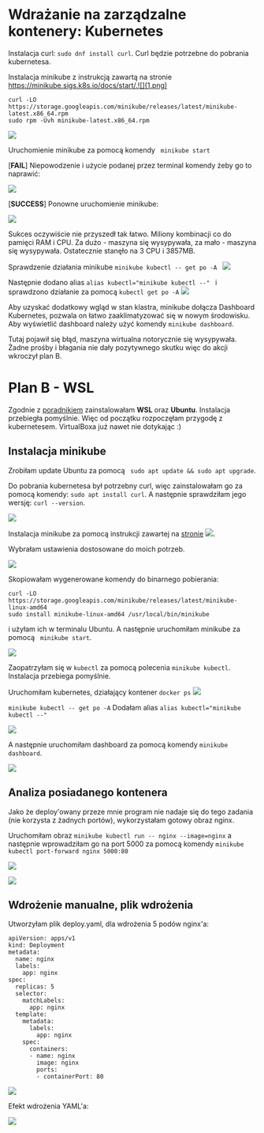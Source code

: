 # Wdrażanie na zarządzalne kontenery: Kubernetes

Instalacja curl: ``` sudo dnf install curl ```. Curl będzie potrzebne do pobrania kubernetesa.

Instalacja minikube z instrukcją zawartą na stronie https://minikube.sigs.k8s.io/docs/start/.![](1.png)

``` 
curl -LO https://storage.googleapis.com/minikube/releases/latest/minikube-latest.x86_64.rpm
sudo rpm -Uvh minikube-latest.x86_64.rpm 
```

![](2.png)

Uruchomienie minikube za pomocą komendy ``` minikube start```

[**FAIL**] Niepowodzenie i użycie podanej przez terminal komendy żeby go to naprawić:

![](3.png)

[**SUCCESS**] Ponowne uruchomienie minikube:

![](4.png)

Sukces oczywiście nie przyszedł tak łatwo. Miliony kombinacji co do pamięci RAM i CPU. Za dużo - maszyna się wysypywała, za mało - maszyna się wysypywała. Ostatecznie stanęło na 3 CPU i 3857MB.

Sprawdzenie działania minikube ```minikube kubectl -- get po -A ```
![](5.png)

Następnie dodano alias ```alias kubectl="minikube kubectl --" ``` 
i sprawdzono działanie za pomocą  ```kubectl get po -A```
![](6.png)

Aby uzyskać dodatkowy wgląd w stan klastra, minikube dołącza Dashboard Kubernetes, pozwala on łatwo zaaklimatyzować się w nowym środowisku. Aby wyświetlić dashboard należy użyć komendy ``` minikube dashboard ```.

Tutaj pojawił się błąd, maszyna wirtualna notorycznie się wysypywała. Żadne prośby i błagania nie dały pozytywnego skutku więc do akcji wkroczył plan B. 

# Plan B - WSL
Zgodnie z [poradnikiem](https://ubuntu.com/tutorials/install-ubuntu-on-wsl2-on-windows-11-with-gui-support#3-download-ubuntu) zainstalowałam **WSL** oraz **Ubuntu**. Instalacja przebiegła pomyślnie. Więc od początku rozpoczęłam przygodę z kubernetesem. VirtualBoxa już nawet nie dotykając :)

## Instalacja minikube
Zrobiłam update Ubuntu za pomocą ``` sudo apt update && sudo apt upgrade```.

Do pobrania kubernetesa był potrzebny curl, więc zainstalowałam go za pomocą komendy: ``` sudo apt install curl ```.  A następnie sprawdziłam jego wersję: ```curl --version```.

![](WSL_instalacjaCurl.png)


Instalacja minikube za pomocą instrukcji zawartej na [stronie](https://minikube.sigs.k8s.io/docs/start/.) ![](.png).

Wybrałam ustawienia dostosowane do moich potrzeb. 

![](instalacjaMinikubeWyborUstawien.png)

Skopiowałam wygenerowane komendy do binarnego pobierania:
```
curl -LO https://storage.googleapis.com/minikube/releases/latest/minikube-linux-amd64
sudo install minikube-linux-amd64 /usr/local/bin/minikube
```
 
 i użyłam ich w terminalu Ubuntu. 
 A następnie uruchomiłam minikube za pomocą ``` minikube start```.

![](minikubeStartVSL.png)

Zaopatrzyłam się w ``kubectl`` za pomocą polecenia ```minikube kubectl```. Instalacja przebiega pomyślnie.

Uruchomiłam kubernetes, działający kontener ``` docker ps ```
![](dzialajacyKontener.png)

```minikube kubectl -- get po -A```
Dodałam alias ```alias kubectl="minikube kubectl --"```

![](minikube2.png)

A następnie uruchomiłam dashboard za pomocą komendy ``` minikube dashboard ```.

![](dashboardVSL.png)

## Analiza posiadanego kontenera

Jako że deploy'owany przeze mnie program nie nadaje się do tego zadania (nie korzysta z żadnych portów), wykorzystałam gotowy obraz nginx.

Uruchomiłam obraz  ```minikube kubectl run -- nginx --image=nginx``` a następnie wprowadziłam go na port 5000 za pomocą komendy ```minikube kubectl port-forward nginx 5000:80```

![](nginx.png)

![](nginxMinikube.png)

## Wdrożenie manualne, plik wdrożenia

Utworzyłam plik deploy.yaml, dla wdrożenia 5 podów nginx'a:
```
apiVersion: apps/v1
kind: Deployment
metadata:
  name: nginx
  labels:
    app: nginx
spec:
  replicas: 5
  selector:
    matchLabels:
      app: nginx
  template:
    metadata:
      labels:
        app: nginx
    spec:
      containers:
      - name: nginx
        image: nginx
        ports:
        - containerPort: 80
```

![](nginxDeploy.png)

Efekt wdrożenia YAML'a:

![](efektYamlaDashboard)
